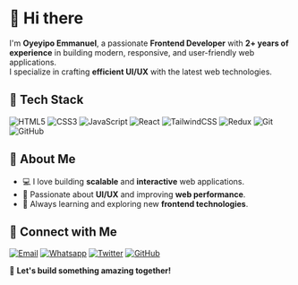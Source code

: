 # 👋 Hi there  

I'm **Oyeyipo Emmanuel**, a passionate **Frontend Developer** with **2+ years of experience** in building modern, responsive, and user-friendly web applications.  
I specialize in crafting **efficient UI/UX** with the latest web technologies.

## 🚀 Tech Stack
![HTML5](https://img.shields.io/badge/-HTML5-E34F26?style=flat&logo=html5&logoColor=white)
![CSS3](https://img.shields.io/badge/-CSS3-1572B6?style=flat&logo=css3)
![JavaScript](https://img.shields.io/badge/-JavaScript-F7DF1E?style=flat&logo=javascript&logoColor=black)
![React](https://img.shields.io/badge/-React-61DAFB?style=flat&logo=react)
![TailwindCSS](https://img.shields.io/badge/-TailwindCSS-38B2AC?style=flat&logo=tailwind-css)
![Redux](https://img.shields.io/badge/-Redux-764ABC?style=flat&logo=redux)
![Git](https://img.shields.io/badge/-Git-F05032?style=flat&logo=git&logoColor=white)
![GitHub](https://img.shields.io/badge/-GitHub-181717?style=flat&logo=github)

## 🌟 About Me
- 💻 I love building **scalable** and **interactive** web applications.
- 🎨 Passionate about **UI/UX** and improving **web performance**.
- 🔧 Always learning and exploring new **frontend technologies**.

## 📱 Connect with Me
[![Email](https://img.shields.io/badge/-Email-D14836?style=flat&logo=gmail&logoColor=white)](mailto:emmasco0207@gmail.com)
[![Whatsapp](https://img.shields.io/badge/-WhatsApp-25D366?style=flat&logo=whatsapp&logoColor=white)](https://wa.me/+2348111184177)
[![Twitter](https://img.shields.io/badge/-Twitter-1DA1F2?style=flat&logo=twitter&logoColor=white)](https://twitter.com/Emma_Leo01)
[![GitHub](https://img.shields.io/badge/-GitHub-181717?style=flat&logo=github&logoColor=white)](https://github.com/OyeyipoEmmanuel)

🚀 **Let's build something amazing together!**
